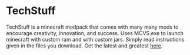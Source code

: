 TechStuff
=========

TechStuff is a minecraft modpack that comes with many many mods to encourage creativity, innovation, and success. Uses MCVS.exe to launch minecraft with custom ram and with custom jars. Simply read instructions given in the files you download.
Get the latest and greatest <a href="https://www.dropbox.com/sh/ulp1linfhvxp5fc/h76HFgrULB">here</a>.


